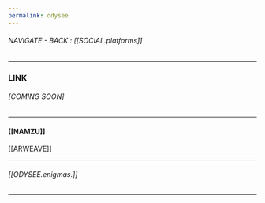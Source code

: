 ```yaml
---
permalink: odysee
---
```


###### NAVIGATE - BACK : [[SOCIAL.platforms]]
-----
### LINK
###### [COMING SOON]
-----
#### [[NAMZU]]

[[ARWEAVE]]



-----
###### [[ODYSEE.enigmas.]]
----
